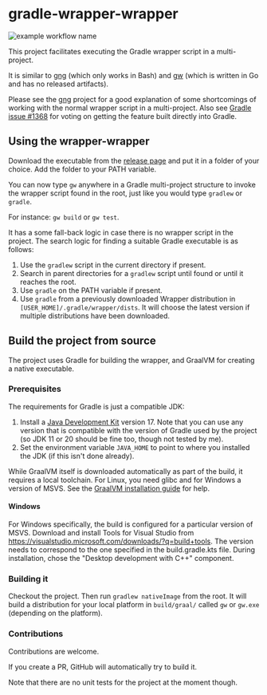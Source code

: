 # gradle-wrapper-wrapper

![example workflow name](https://github.com/bjornvester/gradle-wrapper-wrapper/workflows/Build/badge.svg)

This project facilitates executing the Gradle wrapper script in a multi-project.

It is similar to [gng](https://github.com/gdubw/gng) (which only works in Bash) and [gw](https://github.com/srs/gw) (which is written in Go and has no released
artifacts).

Please see the [gng](https://github.com/gdubw/gng) project for a good explanation of some shortcomings of working with the normal wrapper script in a
multi-project. Also see [Gradle issue #1368](https://github.com/gradle/gradle/issues/1368) for voting on getting the feature built directly into Gradle.

## Using the wrapper-wrapper

Download the executable from the [release page](https://github.com/bjornvester/gradle-wrapper-wrapper/releases) and put it in a folder of your choice. Add the
folder to your PATH variable.

You can now type `gw` anywhere in a Gradle multi-project structure to invoke the wrapper script found in the root, just like you would type `gradlew`
or `gradle`.

For instance: `gw build` or `gw test`.

It has a some fall-back logic in case there is no wrapper script in the project. The search logic for finding a suitable Gradle executable is as follows:

1. Use the `gradlew` script in the current directory if present.
2. Search in parent directories for a `gradlew` script until found or until it reaches the root.
3. Use `gradle` on the PATH variable if present.
4. Use `gradle` from a previously downloaded Wrapper distribution in `[USER_HOME]/.gradle/wrapper/dists`. It will choose the latest version if multiple
   distributions have been downloaded.

## Build the project from source

The project uses Gradle for building the wrapper, and GraalVM for creating a native executable.

### Prerequisites

The requirements for Gradle is just a compatible JDK:

1. Install a [Java Development Kit](https://adoptium.net/) version 17. Note that you can use any version that is compatible with the version of Gradle used
   by the project (so JDK 11 or 20 should be fine too, though not tested by me).
2. Set the environment variable `JAVA_HOME` to point to where you installed the JDK (if this isn't done already).

While GraalVM itself is downloaded automatically as part of the build, it requires a local toolchain. For Linux, you need glibc and for Windows a version of
MSVS. See the [GraalVM installation guide](https://www.graalvm.org/reference-manual/native-image/) for help.

#### Windows

For Windows specifically, the build is configured for a particular version of MSVS.
Download and install Tools for Visual Studio from https://visualstudio.microsoft.com/downloads/?q=build+tools.
The version needs to correspond to the one specified in the build.gradle.kts file.
During installation, chose the "Desktop development with C++" component.

### Building it

Checkout the project. Then run `gradlew nativeImage` from the root. It will build a distribution for your local platform in `build/graal/` called `gw`
or `gw.exe` (depending on the platform).

### Contributions

Contributions are welcome.

If you create a PR, GitHub will automatically try to build it.

Note that there are no unit tests for the project at the moment though.
